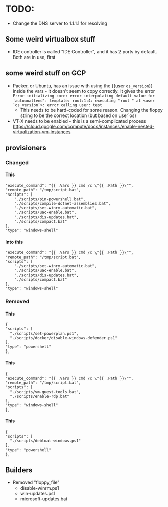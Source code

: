 # TODO:
- Change the DNS server to 1.1.1.1 for resolving

## Some weird virtualbox stuff
- IDE controller is called "IDE Controller", and it has 2 ports by default. Both are in use, first

## some weird stuff on GCP
- Packer, or Ubuntu, has an issue with using the {{user `os_version`}} inside the vars - it doesn't seem to copy correctly. It gives the error ```Error initializing core: error interpolating default value for 'autounattend': template: root:1:4: executing "root " at <user `os_version`>: error calling user: test```
  - This needs to be hard-coded for some reason. Changing the floppy string to be the correct location (but based on user`os)
- VT-X needs to be enabled - this is a semi-complicated process https://cloud.google.com/compute/docs/instances/enable-nested-virtualization-vm-instances
## provisioners
### Changed
#### This
```
"execute_command": "{{ .Vars }} cmd /c \"{{ .Path }}\"",
"remote_path": "/tmp/script.bat",
"scripts": [
	"./scripts/pin-powershell.bat",
	"./scripts/compile-dotnet-assemblies.bat",
	"./scripts/set-winrm-automatic.bat",
	"./scripts/uac-enable.bat",
	"./scripts/dis-updates.bat",
	"./scripts/compact.bat"
],
"type": "windows-shell"
```
	
#### Into this
```
"execute_command": "{{ .Vars }} cmd /c \"{{ .Path }}\"",
"remote_path": "/tmp/script.bat",
"scripts": [
	"./scripts/set-winrm-automatic.bat",
	"./scripts/uac-enable.bat",
	"./scripts/dis-updates.bat",
	"./scripts/compact.bat"
],
"type": "windows-shell"

```

### Removed
#### This
```
{
"scripts": [
  "./scripts/set-powerplan.ps1",
  "./scripts/docker/disable-windows-defender.ps1"
],
"type": "powershell"
},
```
#### This
```
{
"execute_command": "{{ .Vars }} cmd /c \"{{ .Path }}\"",
"remote_path": "/tmp/script.bat",
"scripts": [
  "./scripts/vm-guest-tools.bat",
  "./scripts/enable-rdp.bat"
],
"type": "windows-shell"
},
```
#### This
```
{
"scripts": [
  "./scripts/debloat-windows.ps1"
],
"type": "powershell"
},
```

## Builders
- Removed "floppy_file"
  - disable-winrm.ps1
  - win-updates.ps1
  - microsoft-updates.bat